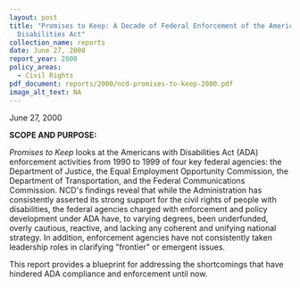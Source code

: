 ```yaml
---
layout: post
title: "Promises to Keep: A Decade of Federal Enforcement of the Americans with
  Disabilities Act"
collection_name: reports
date: June 27, 2000
report_year: 2000
policy_areas:
  - Civil Rights
pdf_document: reports/2000/ncd-promises-to-keep-2000.pdf
image_alt_text: NA
---
```

J﻿une 27, 2000

**S﻿COPE AND PURPOSE:**

*Promises to Keep* looks at the Americans with Disabilities Act (ADA) enforcement activities from 1990 to 1999 of four key federal agencies: the Department of Justice, the Equal Employment Opportunity Commission, the Department of Transportation, and the Federal Communications Commission. NCD's findings reveal that while the Administration has consistently asserted its strong support for the civil rights of people with disabilities, the federal agencies charged with enforcement and policy development under ADA have, to varying degrees, been underfunded, overly cautious, reactive, and lacking any coherent and unifying national strategy. In addition, enforcement agencies have not consistently taken leadership roles in clarifying "frontier" or emergent issues.

This report provides a blueprint for addressing the shortcomings that have hindered ADA compliance and enforcement until now.